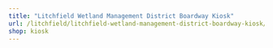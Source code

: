 ```yaml
---
title: "Litchfield Wetland Management District Boardway Kiosk"
url: /litchfield/litchfield-wetland-management-district-boardway-kiosk/
shop: kiosk
---
```

